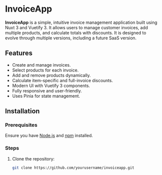 # InvoiceApp

**InvoiceApp** is a simple, intuitive invoice management application built using Nuxt 3 and Vuetify 3. It allows users to manage customer invoices, add multiple products, and calculate totals with discounts. It is designed to evolve through multiple versions, including a future SaaS version.

## Features

- Create and manage invoices.
- Select products for each invoice.
- Add and remove products dynamically.
- Calculate item-specific and full-invoice discounts.
- Modern UI with Vuetify 3 components.
- Fully responsive and user-friendly.
- Uses Pinia for state management.

## Installation

### Prerequisites

Ensure you have [Node.js](https://nodejs.org/) and [npm](https://www.npmjs.com/) installed.

### Steps

1. Clone the repository:

   ```bash
   git clone https://github.com/yourusername/invoiceapp.git
   ```
